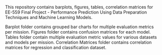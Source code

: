This repository contains barplots, figures, tables, correlation matrices for EE-559 Final Project - Performance Prediction Using Data Preparation Techniques
and Machine Learning Models.

Barplot folder contains grouped bar charts for multiple evaluation metrics per mission.
Figures folder contains confusion matrices for each model.
Tables folder contain multiple evaluation metric values for various datasets and models per mission.
Correlation Matrices folder contains correlation matrices for regression and classification dataset.
